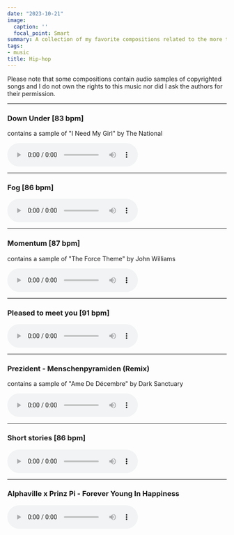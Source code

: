 ```yaml
---
date: "2023-10-21"
image:
  caption: ''
  focal_point: Smart
summary: A collection of my favorite compositions related to the more traditional hip-hop music genre.
tags:
- music
title: Hip-hop
---
```


<script>
document.addEventListener('play', function(e) {
    var audios = document.getElementsByTagName('audio');

    for (var i = 0, len = audios.length; i < len; i++) {
        if (audios[i] != e.target) {
            audios[i].pause();
        }
    }
}, true);
</script>

Please note that some compositions contain audio samples of copyrighted songs and I do not own the rights to this music nor did I ask the authors for their permission.

<hr>

### Down Under [83 bpm]
contains a sample of "I Need My Girl" by The National

<audio controls>
  <source
    src="/media/hip-hop/Down Under [83 bpm].mp3"
    type="audio/mp3">
  </source>
</audio>

<hr>

### Fog [86 bpm]

<audio controls>
  <source
    src="/media/hip-hop/Fog [86 bpm].mp3"
    type="audio/mp3">
  </source>
</audio>

<hr>

### Momentum [87 bpm]
contains a sample of "The Force Theme" by John Williams

<audio controls>
  <source
    src="/media/hip-hop/Momentum [87 bpm].mp3"
    type="audio/mp3">
  </source>
</audio>

<hr>

### Pleased to meet you [91 bpm]

<audio controls>
  <source
    src="/media/hip-hop/Pleased to meet you [91 bpm].mp3"
    type="audio/mp3">
  </source>
</audio>

<hr>

### Prezident - Menschenpyramiden (Remix)
contains a sample of "Ame De Décembre" by Dark Sanctuary

<audio controls>
  <source
    src="/media/hip-hop/Prezident - Menschenpyramiden (Remix).mp3"
    type="audio/mp3">
  </source>
</audio>

<hr>

### Short stories [86 bpm]

<audio controls>
  <source
    src="/media/hip-hop/Short stories [86 bpm].mp3"
    type="audio/mp3">
  </source>
</audio>

<hr>

### Alphaville x Prinz Pi - Forever Young In Happiness

<audio controls>
  <source
    src="/media/hip-hop/Alphaville x Prinz Pi - Forever Young In Happiness.mp3"
    type="audio/mp3">
  </source>
</audio>
